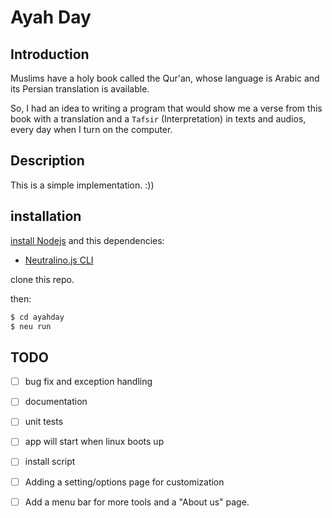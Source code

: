 # Ayah Day

## Introduction

Muslims have a holy book called the Qur'an, whose language is Arabic and its
Persian translation is available.

So, I had an idea to writing a program that would show me a verse from this
book with a translation and a `Tafsir` (Interpretation) in texts and audios,
every day when I turn on the computer.

## Description

This is a simple implementation. :))

## installation

[install Nodejs](https://nodejs.org/en/download/package-manager/) and this dependencies:

* [Neutralino.js CLI](https://www.npmjs.com/package/@neutralinojs/neu)

clone this repo.

then:

```bash
$ cd ayahday
$ neu run
```

## TODO

* [ ] bug fix and exception handling
* [ ] documentation
* [ ] unit tests
* [ ] app will start when linux boots up
* [ ] install script
* [ ] Adding a setting/options page for customization
* [ ] Add a menu bar for more tools and a "About us" page.

